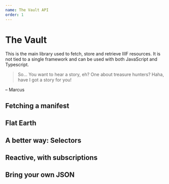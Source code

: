 ```yaml
---
name: The Vault API
order: 1
---
```

# The Vault 
This is the main library used to fetch, store and retrieve IIIF resources. It is not tied to a single framework
and can be used with both JavaScript and Typescript.

> So... You want to hear a story, eh? One about treasure hunters? Haha, have I got a story for you!

– Marcus

## Fetching a manifest

## Flat Earth

## A better way: Selectors

## Reactive, with subscriptions

## Bring your own JSON
